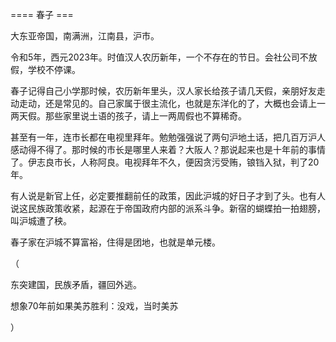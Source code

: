 


==== 春子  ===


大东亚帝国，南满洲，江南县，沪市。

令和5年，西元2023年。时值汉人农历新年，一个不存在的节日。会社公司不放假，学校不停课。

春子记得自己小学那时候，农历新年里头，汉人家长给孩子请几天假，亲朋好友走动走动，还是常见的。自己家属于很主流化，也就是东洋化的了，大概也会请上一两天假。那些家里说土语的孩子，请上一两周假也不算稀奇。

甚至有一年，连市长都在电视里拜年。勉勉强强说了两句沪地土话，把几百万沪人感动得不得了。那时候的市长是哪里人来着？大阪人？那说起来也是十年前的事情了。伊志良市长，人称阿良。电视拜年不久，便因贪污受贿，锒铛入狱，判了20年。

有人说是新官上任，必定要推翻前任的政策，因此沪城的好日子才到了头。也有人说这民族政策收紧，起源在于帝国政府内部的派系斗争。新宿的蝴蝶拍一拍翅膀，叫沪城遭了秧。

春子家在沪城不算富裕，住得是团地，也就是单元楼。

（

东突建国，民族矛盾，疆回外逃。

想象70年前如果美苏胜利：没戏，当时美苏

）